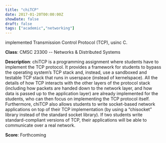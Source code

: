 ```yaml
---
title: "chiTCP"
date: 2017-01-20T00:00:00Z
showDate: false
draft: false
tags: ["academic","networking"]
---
```


implemented Transmission Control Protocol (TCP), usinc C.

**Class**: CMSC 23300 -- Networks & Distributed Systems

**Description**: chiTCP is a programming assignment where students have to implement the TCP protocol. It provides a framework for students to bypass the operating system’s TCP stack and, instead, use a sandboxed and testable TCP stack that runs in userspace (instead of kernelspace). All the details of how TCP interacts with the other layers of the protocol stack (including how packets are handed down to the network layer, and how data is passed up to the application layer) are already implemented for the students, who can then focus on implementing the TCP protocol itself. Furthermore, chiTCP also allows students to write socket-based network applications on top of their TCP implementation (by using a “chisocket” library instead of the standard socket library). If two students write standard-compliant versions of TCP, their applications will be able to communicate over a real network.



**Score**: Forthcoming